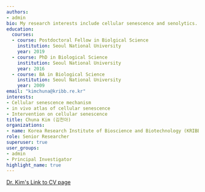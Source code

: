 ```yaml
---
authors:
- admin
bio: My research interests include cellular senescence and senolytics.
education:
  courses:
  - course: Postdoctoral Fellow in Biolgical Science
    institution: Seoul National University
    year: 2019
  - course: PhD in Biological Science
    institution: Seoul National University
    year: 2016
  - course: BA in Biological Science
    institution: Seoul National University
    year: 2009
email: "kimchuna@kribb.re.kr"
interests:
- Cellular senescence mechanism
- in vivo atlas of cellular senescence 
- Intervention on cellular senescence
title: Chuna Kim (김천아)
organizations:
- name: Korea Research Institute of Bioscience and Biotechnology (KRIBB)
role: Senior Researcher
superuser: true
user_groups:
- admin
- Principal Investigator
highlight_name: true
---
```

[Dr. Kim's Link to CV page](https://kimchuna.github.io/)  
